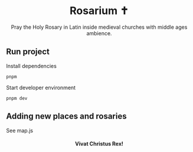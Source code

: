 <h1 align="center">Rosarium ✝️</h1>
<p align="center">Pray the Holy Rosary in Latin inside medieval churches with middle ages ambience.</p>

## Run project

Install dependencies

```
pnpm
```

Start developer environment

```
pnpm dev
```

## Adding new places and rosaries

See map.js

<h4 align="center">Vivat Christus Rex!</h4>
